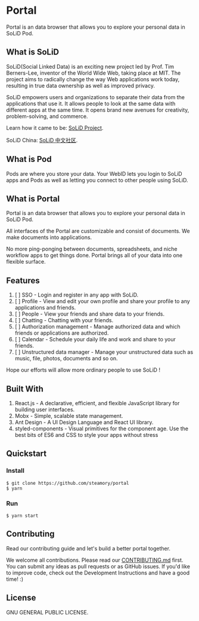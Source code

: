 # Portal

Portal is an data browser that allows you to explore your personal data in SoLiD Pod.

## What is SoLiD

SoLiD(Social Linked Data) is an exciting new project led by Prof. Tim Berners-Lee, inventor of the World Wide Web, taking place at MIT. The project aims to radically change the way Web applications work today, resulting in true data ownership as well as improved privacy.

SoLiD empowers users and organizations to separate their data from the applications that use it. It allows people to look at the same data with different apps at the same time. It opens brand new avenues for creativity, problem-solving, and commerce.

Learn how it came to be: [SoLiD Project](https://solidproject.org/).

SoLiD China: [SoLiD 中文社区](https://learnsolid.cn).

## What is Pod

Pods are where you store your data. Your WebID lets you login to SoLiD apps and Pods as well as letting you connect to other people using SoLiD.

## What is Portal

Portal is an data browser that allows you to explore your personal data in SoLiD Pod.

All interfaces of the Portal are customizable and consist of documents. We make documents into applications.

No more ping-ponging between documents, spreadsheets, and niche workflow apps to get things done. Portal brings all of your data into one flexible surface.

## Features

1. [ ] SSO - Login and register in any app with SoLiD.
1. [ ] Profile - View and edit your own profile and share your profile to any applications and friends.
1. [ ] People - View your friends and share data to your friends.
1. [ ] Chatting - Chatting with your friends.
1. [ ] Authorization management - Manage authorized data and which friends or applications are authorized.
1. [ ] Calendar - Schedule your daily life and work and share to your friends.
1. [ ] Unstructured data manager - Manage your unstructured data such as music, file, photos, documents and so on.

Hope our efforts will allow more ordinary people to use SoLiD !

## Built With

1. React.js - A declarative, efficient, and flexible JavaScript library for building user interfaces.
1. Mobx - Simple, scalable state management.
1. Ant Design - A UI Design Language and React UI library.
1. styled-components - Visual primitives for the component age. Use the best bits of ES6 and CSS to style your apps without stress

## Quickstart

### Install

```shell
$ git clone https://github.com/steamory/portal
$ yarn
```

### Run

```shell
$ yarn start
```

## Contributing

Read our contributing guide and let's build a better portal together.

We welcome all contributions. Please read our [CONTRIBUTING.md](htps://github.com/steamory/portal/CONTRIBUTING.md) first. You can submit any ideas as pull requests or as GitHub issues. If you'd like to improve code, check out the Development Instructions and have a good time! :)

## License

GNU GENERAL PUBLIC LICENSE.
